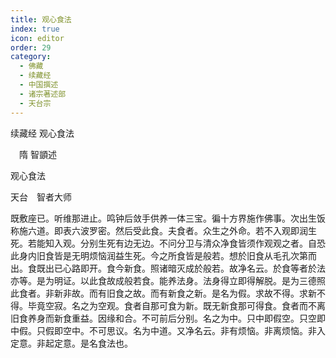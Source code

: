 ```yaml
---
title: 观心食法
index: true
icon: editor
order: 29
category:
  - 佛藏
  - 续藏经
  - 中国撰述
  - 诸宗著述部
  - 天台宗
---
```


续藏经   观心食法  

　隋 智顗述  

观心食法  

天台　智者大师  

既敷座已。听维那进止。鸣钟后敛手供养一体三宝。徧十方界施作佛事。次出生饭称施六道。即表六波罗密。然后受此食。夫食者。众生之外命。若不入观即润生死。若能知入观。分别生死有边无边。不问分卫与清众净食皆须作观观之者。自恐此身内旧食皆是无明烦恼润益生死。今之所食皆是般若。想於旧食从毛孔次第而出。食既出已心路即开。食今新食。照诸暗灭成於般若。故净名云。於食等者於法亦等。是为明证。以此食故成般若食。能养法身。法身得立即得解脱。是为三德照此食者。非新非故。而有旧食之故。而有新食之新。是名为假。求故不得。求新不得。毕竟空寂。名之为空观。食者自那可食为新。既无新食那可得食。食者而不离旧食养身而新食重益。因缘和合。不可前后分别。名之为中。只中即假空。只空即中假。只假即空中。不可思议。名为中道。又净名云。非有烦恼。非离烦恼。非入定意。非起定意。是名食法也。  
